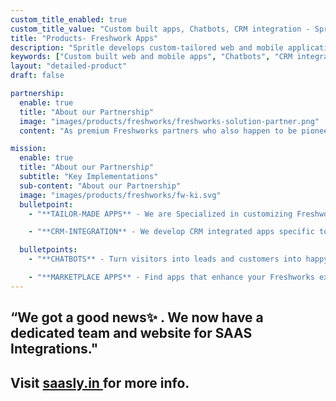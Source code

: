```yaml
---
custom_title_enabled: true
custom_title_value: "Custom built apps, Chatbots, CRM integration - Spritle.com"
title: "Products- Freshwork Apps"
description: "Spritle develops custom-tailored web and mobile applications with CRM integration, Chatbots for healthcare industries,SaaS apps and much more.Get in touch to know more."
keywords: ["Custom built web and mobile apps", "Chatbots", "CRM integration"]
layout: "detailed-product"
draft: false

partnership:
  enable: true
  title: "About our Partnership"
  image: "images/products/freshworks/freshworks-solution-partner.png"
  content: "As premium Freshworks partners who also happen to be pioneers in their partners program.<br> We enjoy the challenge of delivering solutions to an assortment of requirement domains. We are now beaming to be your best choice for Freshworks based custom development or marketplace plug-ins. Catch a glimpse of our portfolio."

mission:
  enable: true
  title: "About our Partnership"
  subtitle: "Key Implementations"
  sub-content: "About our Partnership"
  image: "images/products/freshworks/fw-ki.svg"
  bulletpoint:
    - "**TAILOR-MADE APPS** - We are Specialized in customizing Freshworks product THE WAY YOU SEE FIT. We deliver tailored features to your specific business needs."

    - "**CRM-INTEGRATION** - We develop CRM integrated apps specific to client needs.All our apps developed through this partnership communicate through Zoho API and data."

  bulletpoints:
    - "**CHATBOTS** - Turn visitors into leads and customers into happy, engaged users. We develop both decision tree and AI-driven chatbots."

    - "**MARKETPLACE APPS** - Find apps that enhance your Freshworks experience. We develop and publish apps on the Freshworks marketplace that collaborates between multiple systems."
---
```


## “We got a good news✨ . We now have a dedicated team and website for SAAS Integrations."

## Visit<b> <a href="https://saasly.in" target="new">saasly.in </a></b>for more info.
